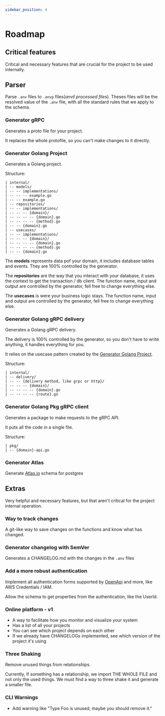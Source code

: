 ```yaml
---
sidebar_position: 4
---
```


# Roadmap

## Critical features

Critical and necessary features that are crucial for the project to be used internally.

## Parser

Parse `.anv` files to `.anvp` files(_anvil processed files_). Theses files will be the resolved value of the `.anv` file, with all the standard rules that we apply to the schema.

### Generator gRPC

Generates a proto file for your project.

It replaces the whole protofile, so you can't make changes to it directly.

### Generator Golang Project

Generates a Golang project.

Structure:
```
| internal/
| -- models/
| -- -- implementations/
| -- -- -- example.go
| -- -- example.go
| -- repositories/
| -- -- implementations/
| -- -- -- {domain}/
| -- -- -- -- {domain}.go
| -- -- -- -- {method}.go
| -- -- {domain}.go
| -- usecases/
| -- -- implementations/
| -- -- -- {domain}/
| -- -- -- -- {domain}.go
| -- -- -- -- {method}.go
| -- -- {domain}.go
```

The **models** represents data pof your domain, it includes database tables and events. They are 100% controlled by the generator.

The **repositories** are the way that you interact with your database, it uses the context to get the transaction / db client. The function name, input and output are controlled by the generator, fell free to change everything else.

The **usecases** is were your business logic stays. The function name, input and output are controlled by the generator, fell free to change everything else.

### Generator Golang gRPC delivery

Generates a Golang gRPC delivery.

The delivery is 100% controlled by the generator, so you don't have to write anything, it handles everything for you.

It relies on the usecase pattern created by the [Generator Golang Project](#generator-golang-project).

Structure:
```
| internal/
| -- delivery/
| -- -- {delivery method, like grpc or http}/
| -- -- -- {domain}/
| -- -- -- -- {domain}.go
| -- -- -- -- {route}.go
```

### Generator Golang Pkg gRPC client

Generates a package to make requests to the gRPC API.

It puts all the code in a single file.

Structure:
```
| pkg/
| -- {domain}-api.go
```

### Generator Atlas

Generate [Atlas.io](https://atlasgo.io) schema for postgres

## Extras

Very helpful and necessary features, but that aren't critical for the project internal operation.

### Way to track changes

A git-like way to save changes on the functions and know what has changed.

### Generator changelog with SemVer

Generates a CHANGELOG.md with the changes in the `.anv` files

### Add a more robust authentication

Implement all authentication forms supported by [OpenApi](https://learn.openapis.org/specification/security.html) and more, like AWS Credentials / IAM.

Allow the schema to get properties from the authentication, like the UserId.

### Online platform - v1

- A way to facilitate how you monitor and visualize your system
- Has a list of all your projects
- You can see which project depends on each other
- If we already have CHANGELOGs implemented, see which version of the project it's using

### Three Shaking

Remove unused things from relationships.

Currently, If something has a relationship, we import THE WHOLE FILE and not only the used things. We must find a way to three shake it and generate a smaller file.

### CLI Warnings

- Add warning like "Type Foo is unused, maybe you should remove it."
